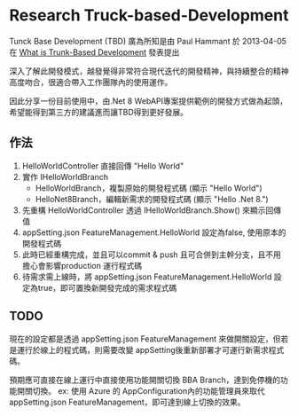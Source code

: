 # Research Truck-based-Development

Tunck Base Development (TBD) 廣為所知是由 Paul Hammant 於 2013-04-05 在 [What is Trunk-Based Development](https://paulhammant.com/2013/04/05/what-is-trunk-based-development/) 發表提出

深入了解此開發模式，越發覺得非常符合現代迭代的開發精神，與持續整合的精神高度吻合，很適合帶入工作團隊內的使用運作。

因此分享一份目前使用中，由.Net 8 WebAPI專案提供範例的開發方式做為起頭，希望能得到第三方的建議進而讓TBD得到更好發展。

## 作法
1. HelloWorldController 直接回傳 "Hello World"
2. 實作 IHelloWorldBranch 
    - HelloWorldBranch，複製原始的開發程式碼 (顯示 "Hello World")
    - HelloNet8Branch，編輯新需求的開發程式碼 (顯示 "Hello .Net 8.")
3. 先重構 HelloWorldController 透過 IHelloWorldBranch.Show() 來顯示回傳值
4. appSetting.json FeatureManagement.HelloWorld 設定為false, 使用原本的開發程式碼
5. 此時已經重構完成，並且可以commit & push 且可合併到主幹分支，且不用擔心會影響production 運行程式碼
6. 待需求需上線時，將 appSetting.json FeatureManagement.HelloWorld 設定為true，即可置換新開發完成的需求程式碼

## TODO
現在的設定都是透過 appSetting.json FeatureManagement 來做開關設定，但若是運行於線上的程式碼，則需要改變 appSetting後重新部署才可運行新需求程式碼。

預期應可直接在線上運行中直接使用功能開關切換 BBA Branch，達到免停機的功能開關切換。
ex: 使用 Azure 的 AppConfiguration內的功能管理員來取代 appSetting.json FeatureManagement，即可達到線上切換的效果。